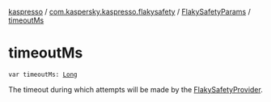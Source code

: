 [kaspresso](../../index.md) / [com.kaspersky.kaspresso.flakysafety](../index.md) / [FlakySafetyParams](index.md) / [timeoutMs](./timeout-ms.md)

# timeoutMs

`var timeoutMs: `[`Long`](https://kotlinlang.org/api/latest/jvm/stdlib/kotlin/-long/index.html)

The timeout during which attempts will be made by the [FlakySafetyProvider](../-flaky-safety-provider/index.md).

